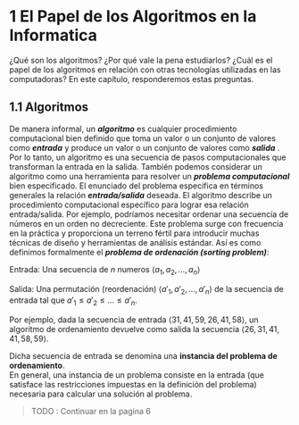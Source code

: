 # 1 El Papel de los Algoritmos en la Informatica

¿Qué son los algoritmos? ¿Por qué vale la pena estudiarlos? ¿Cuál es el papel
de los algoritmos en relación con otras tecnologías utilizadas en las computadoras? En este capítulo,
responderemos estas preguntas.

## 1.1 Algoritmos

<p style="text-align: justify;">

De manera informal, un ***algoritmo*** es cualquier procedimiento computacional bien definido que toma
un valor o un conjunto de valores como ***entrada***  y produce un valor o un conjunto de valores como
***salida*** . Por lo tanto, un algoritmo es una secuencia de pasos computacionales que transforman la
entrada en la salida.
También podemos considerar un algoritmo como una herramienta para resolver un ***problema computacional***  bien especificado. 
El enunciado del problema especifica en términos generales la relación ***entrada/salida*** deseada. 
El algoritmo describe un procedimiento computacional específico para lograr esa relación entrada/salida.
Por ejemplo, podríamos necesitar ordenar una secuencia de números en un orden no decreciente. 
Este problema surge con frecuencia en la práctica y proporciona un terreno fértil para
introducir muchas técnicas de diseño y herramientas de análisis estándar. Así es como definimos formalmente el ***problema de ordenación (sorting problem)***:

Entrada: Una secuencia de $n$ numeros $\langle a_1, a_2,\dots, a_n \rangle$

Salida: Una permutación (reordenación) $\langle a'_1, a'_2, \dots, a'_n \rangle$ de la secuencia de entrada tal que  $a'_1 \leq a'_2 \leq \dots \leq a'_n.$


Por ejemplo, dada la secuencia de entrada 
$\langle 31, 41, 59, 26, 41, 58 \rangle,$ 
un algoritmo de ordenamiento devuelve como salida la secuencia 
$\langle 26, 31, 41, 41, 58, 59 \rangle.$ 

Dicha secuencia de entrada se denomina una **instancia del problema de ordenamiento**.  
En general, una instancia de un problema consiste en la entrada (que satisface las restricciones impuestas en la definición del problema) 
necesaria para calcular una solución al problema.

</p>

> TODO : Continuar en la pagina 6
